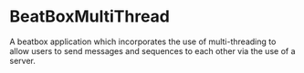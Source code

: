 # BeatBoxMultiThread
A beatbox application which incorporates the use of multi-threading to allow users to send messages and sequences to each other via the use of a server.
